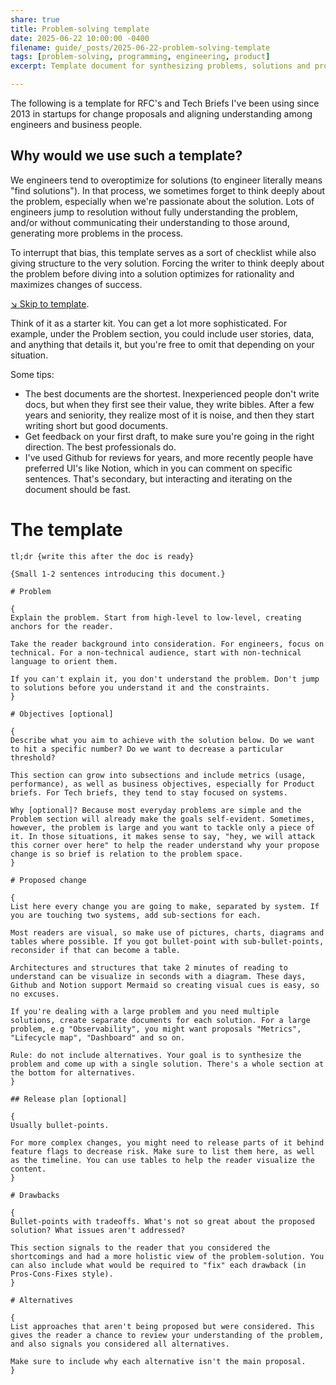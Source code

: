 ```yaml
---
share: true
title: Problem-solving template
date: 2025-06-22 10:00:00 -0400
filename: guide/_posts/2025-06-22-problem-solving-template
tags: [problem-solving, programming, engineering, product]
excerpt: Template document for synthesizing problems, solutions and proposals.

---
```


The following is a template for RFC's and Tech Briefs I've been using since 2013 in startups for change proposals and aligning understanding among engineers and business people.

## Why would we use such a template?

We engineers tend to overoptimize for solutions (to engineer literally means "find solutions"). In that process, we sometimes forget to think deeply about the problem, especially when we're passionate about the solution. Lots of engineers jump to resolution without fully understanding the problem, and/or without communicating their understanding to those around, generating more problems in the process.

To interrupt that bias, this template serves as a sort of checklist while also giving structure to the very solution. Forcing the writer to think deeply about the problem before diving into a solution optimizes for rationality and maximizes changes of success.

<a href="#template">↘︎ Skip to template</a>.

Think of it as a starter kit. You can get a lot more sophisticated. For example, under the Problem section, you could include user stories, data, and anything that details it, but you're free to omit that depending on your situation.

Some tips:

- The best documents are the shortest. Inexperienced people don't write docs, but when they first see their value, they write bibles. After a few years and seniority, they realize most of it is noise, and then they start writing short but good documents.
- Get feedback on your first draft, to make sure you're going in the right direction. The best professionals do.
- I've used Github for reviews for years, and more recently people have preferred UI's like Notion, which in you can comment on specific sentences. That's secondary, but interacting and iterating on the document should be fast.


# <a name="template">The template</a>

```
tl;dr {write this after the doc is ready}

{Small 1-2 sentences introducing this document.}

# Problem

{
Explain the problem. Start from high-level to low-level, creating anchors for the reader.

Take the reader background into consideration. For engineers, focus on technical. For a non-technical audience, start with non-technical language to orient them.

If you can't explain it, you don't understand the problem. Don't jump to solutions before you understand it and the constraints.
}

# Objectives [optional]

{
Describe what you aim to achieve with the solution below. Do we want to hit a specific number? Do we want to decrease a particular threshold?

This section can grow into subsections and include metrics (usage, performance), as well as business objectives, especially for Product briefs. For Tech briefs, they tend to stay focused on systems.

Why [optional]? Because most everyday problems are simple and the Problem section will already make the goals self-evident. Sometimes, however, the problem is large and you want to tackle only a piece of it. In those situations, it makes sense to say, "hey, we will attack this corner over here" to help the reader understand why your propose change is so brief is relation to the problem space.
}

# Proposed change

{
List here every change you are going to make, separated by system. If you are touching two systems, add sub-sections for each.

Most readers are visual, so make use of pictures, charts, diagrams and tables where possible. If you got bullet-point with sub-bullet-points, reconsider if that can become a table.

Architectures and structures that take 2 minutes of reading to understand can be visualize in seconds with a diagram. These days, Github and Notion support Mermaid so creating visual cues is easy, so no excuses.

If you're dealing with a large problem and you need multiple solutions, create separate documents for each solution. For a large problem, e.g "Observability", you might want proposals "Metrics", "Lifecycle map", "Dashboard" and so on.

Rule: do not include alternatives. Your goal is to synthesize the problem and come up with a single solution. There's a whole section at the bottom for alternatives.
}

## Release plan [optional]

{
Usually bullet-points.

For more complex changes, you might need to release parts of it behind feature flags to decrease risk. Make sure to list them here, as well as the timeline. You can use tables to help the reader visualize the content.
}

# Drawbacks

{
Bullet-points with tradeoffs. What's not so great about the proposed solution? What issues aren't addressed?

This section signals to the reader that you considered the shortcomings and had a more holistic view of the problem-solution. You can also include what would be required to "fix" each drawback (in Pros-Cons-Fixes style).
}

# Alternatives

{
List approaches that aren't being proposed but were considered. This gives the reader a chance to review your understanding of the problem, and also signals you considered all alternatives.

Make sure to include why each alternative isn't the main proposal.
}

```